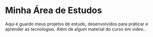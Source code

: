 # Minha Área de Estudos
Aqui é guardo meus projetos de estudo, desenvolvidos para práticar e aprender as tecnologias.
Além de algum material do curso em video..
